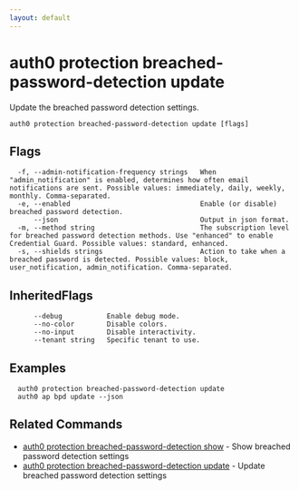 ```yaml
---
layout: default
---
```

# auth0 protection breached-password-detection update

Update the breached password detection settings.

```
auth0 protection breached-password-detection update [flags]
```


## Flags

```
  -f, --admin-notification-frequency strings   When "admin_notification" is enabled, determines how often email notifications are sent. Possible values: immediately, daily, weekly, monthly. Comma-separated.
  -e, --enabled                                Enable (or disable) breached password detection.
      --json                                   Output in json format.
  -m, --method string                          The subscription level for breached password detection methods. Use "enhanced" to enable Credential Guard. Possible values: standard, enhanced.
  -s, --shields strings                        Action to take when a breached password is detected. Possible values: block, user_notification, admin_notification. Comma-separated.
```


## InheritedFlags

```
      --debug           Enable debug mode.
      --no-color        Disable colors.
      --no-input        Disable interactivity.
      --tenant string   Specific tenant to use.
```

## Examples

```
  auth0 protection breached-password-detection update
  auth0 ap bpd update --json
```


## Related Commands

- [auth0 protection breached-password-detection show](auth0_protection_breached-password-detection_show.md) - Show breached password detection settings
- [auth0 protection breached-password-detection update](auth0_protection_breached-password-detection_update.md) - Update breached password detection settings


